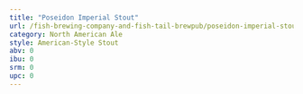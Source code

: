 ```yaml
---
title: "Poseidon Imperial Stout"
url: /fish-brewing-company-and-fish-tail-brewpub/poseidon-imperial-stout/
category: North American Ale
style: American-Style Stout
abv: 0
ibu: 0
srm: 0
upc: 0
---
```


